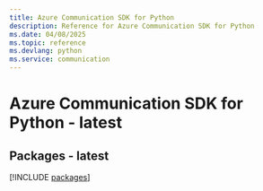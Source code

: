 ```yaml
---
title: Azure Communication SDK for Python
description: Reference for Azure Communication SDK for Python
ms.date: 04/08/2025
ms.topic: reference
ms.devlang: python
ms.service: communication
---
```

# Azure Communication SDK for Python - latest
## Packages - latest
[!INCLUDE [packages](communication-index.md)]